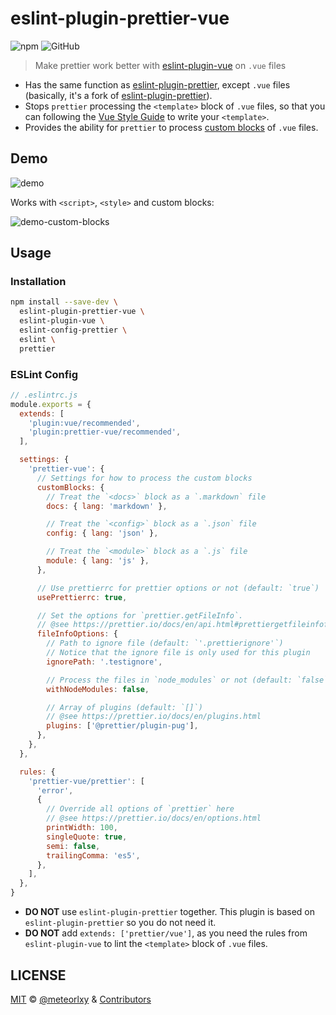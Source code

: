# eslint-plugin-prettier-vue

![npm](https://img.shields.io/npm/v/eslint-plugin-prettier-vue)
![GitHub](https://img.shields.io/github/license/meteorlxy/eslint-plugin-prettier-vue)

> Make prettier work better with [eslint-plugin-vue](https://github.com/vuejs/eslint-plugin-vue) on `.vue` files

- Has the same function as [eslint-plugin-prettier](https://github.com/prettier/eslint-plugin-prettier), except `.vue` files (basically, it's a fork of [eslint-plugin-prettier](https://github.com/prettier/eslint-plugin-prettier)).
- Stops `prettier` processing the `<template>` block of `.vue` files, so that you can following the [Vue Style Guide](https://vuejs.org/v2/style-guide/) to write your `<template>`.
- Provides the ability for `prettier` to process [custom blocks](https://vue-loader.vuejs.org/guide/custom-blocks.html) of `.vue` files.

## Demo

![demo](https://user-images.githubusercontent.com/18205362/62232051-e31af700-b3f7-11e9-8bd4-bd7805bfbca0.gif)

Works with `<script>`, `<style>` and custom blocks:

![demo-custom-blocks](https://user-images.githubusercontent.com/18205362/62407420-f80bac00-b5ea-11e9-8cd9-77e2e55cb16c.gif)

## Usage

### Installation

```sh
npm install --save-dev \
  eslint-plugin-prettier-vue \
  eslint-plugin-vue \
  eslint-config-prettier \
  eslint \
  prettier
```

### ESLint Config

```js
// .eslintrc.js
module.exports = {
  extends: [
    'plugin:vue/recommended',
    'plugin:prettier-vue/recommended',
  ],

  settings: {
    'prettier-vue': {
      // Settings for how to process the custom blocks
      customBlocks: {
        // Treat the `<docs>` block as a `.markdown` file
        docs: { lang: 'markdown' },

        // Treat the `<config>` block as a `.json` file
        config: { lang: 'json' },

        // Treat the `<module>` block as a `.js` file
        module: { lang: 'js' },
      },

      // Use prettierrc for prettier options or not (default: `true`)
      usePrettierrc: true,

      // Set the options for `prettier.getFileInfo`.
      // @see https://prettier.io/docs/en/api.html#prettiergetfileinfofilepath-options
      fileInfoOptions: {
        // Path to ignore file (default: `'.prettierignore'`)
        // Notice that the ignore file is only used for this plugin
        ignorePath: '.testignore',

        // Process the files in `node_modules` or not (default: `false`)
        withNodeModules: false,

        // Array of plugins (default: `[]`)
        // @see https://prettier.io/docs/en/plugins.html
        plugins: ['@prettier/plugin-pug'],
      },
    },
  },

  rules: {
    'prettier-vue/prettier': [
      'error',
      {
        // Override all options of `prettier` here
        // @see https://prettier.io/docs/en/options.html
        printWidth: 100,
        singleQuote: true,
        semi: false,
        trailingComma: 'es5',
      },
    ],
  },
}
```

- __DO NOT__ use `eslint-plugin-prettier` together. This plugin is based on `eslint-plugin-prettier` so you do not need it.
- __DO NOT__ add `extends: ['prettier/vue']`, as you need the rules from `eslint-plugin-vue` to lint the `<template>` block of `.vue` files.

## LICENSE

[MIT](https://github.com/meteorlxy/eslint-plugin-prettier-vue/blob/master/LICENSE) &copy; [@meteorlxy](https://github.com/meteorlxy) & [Contributors](https://github.com/meteorlxy/eslint-plugin-prettier-vue/graphs/contributors)

